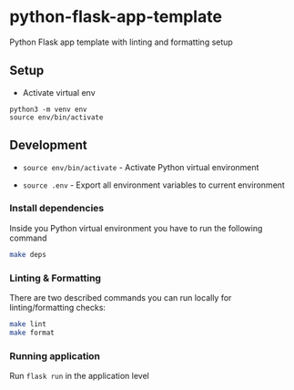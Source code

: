 # python-flask-app-template

Python Flask app template with linting and formatting setup

## Setup

-   Activate virtual env

```
python3 -m venv env
source env/bin/activate
```

## Development

-   `source env/bin/activate` - Activate Python virtual environment

-   `source .env` - Export all environment variables to current environment

### Install dependencies

Inside you Python virtual environment you have to run the following command

```bash
make deps
```

### Linting & Formatting

There are two described commands you can run locally for linting/formatting checks:

```bash
make lint
make format

```

### Running application

Run `flask run` in the application level
